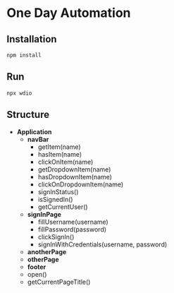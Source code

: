 # One Day Automation

## Installation

`npm install`

## Run

`npx wdio`

## Structure

- **Application**
  - **navBar**
    - getItem(name)
    - hasItem(name)
    - clickOnItem(name)
    - getDropdownItem(name)
    - hasDropdownItem(name)
    - clickOnDropdownItem(name)
    - signInStatus()
    - isSignedIn()
    - getCurrentUser()
  - **signInPage**
    - fillUsername(username)
    - fillPassword(password)
    - clickSignIn()
    - signInWithCredentials(username, password)
  - **anotherPage**
  - **otherPage**
  - **footer**
  - open()
  - getCurrentPageTitle()